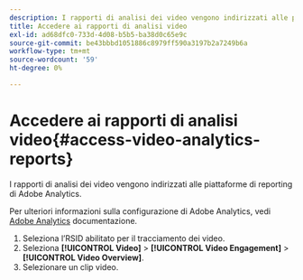 ```yaml
---
description: I rapporti di analisi dei video vengono indirizzati alle piattaforme di reporting di Adobe Analytics.
title: Accedere ai rapporti di analisi video
exl-id: ad68dfc0-733d-4d08-b5b5-ba38d0c65e9c
source-git-commit: be43bbbd1051886c8979ff590a3197b2a7249b6a
workflow-type: tm+mt
source-wordcount: '59'
ht-degree: 0%

---
```


# Accedere ai rapporti di analisi video{#access-video-analytics-reports}

I rapporti di analisi dei video vengono indirizzati alle piattaforme di reporting di Adobe Analytics.

Per ulteriori informazioni sulla configurazione di Adobe Analytics, vedi [Adobe Analytics](https://microsite.omniture.com/t2/help/en_US/reference/) documentazione.
1. Seleziona l’RSID abilitato per il tracciamento dei video.
1. Seleziona **[!UICONTROL Video]** > **[!UICONTROL Video Engagement]** > **[!UICONTROL Video Overview]**.
1. Selezionare un clip video.
